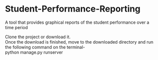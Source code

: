 # Student-Performance-Reporting
A tool that provides graphical reports of the student performance over a time period

Clone the project or download it.</br>
Once the download is finished, move to the downloaded directory and run the following command on the terminal-</br>
python manage.py runserver
